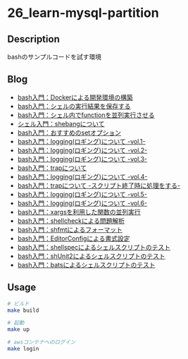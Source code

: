 # 26_learn-mysql-partition

## Description

bashのサンプルコードを試す環境

## Blog

- [bash入門：Dockerによる開発環境の構築](https://yossi-note.com/introduction-to-bash-building-a-development-environment-using-docker/)
- [bash入門：シェルの実行結果を保存する](https://yossi-note.com/save-the-execution-results-of-the-bash-introductory-shell/)
- [bash入門：シェル内でfunctionを並列実行させる](https://yossi-note.com/introduction-to-bash-execute-functions-in-parallel-within-the-shell/)
- [シェル入門：shebangについて](https://yossi-note.com/introduction-to-shell-about-shebang/)
- [bash入門：おすすめのsetオプション](https://yossi-note.com/introduction-to-bash-recommended-set-options/)
- [bash入門：logging(ロギング)について -vol.1-](https://yossi-note.com/introduction-to-bash-about-logging-vol-1/)
- [bash入門：logging(ロギング)について -vol.2-](https://yossi-note.com/introduction-to-bash-about-logging-vol-2/)
- [bash入門：logging(ロギング)について -vol.3-](https://yossi-note.com/introduction-to-bash-about-logging-vol-3/)
- [bash入門：trapについて](https://yossi-note.com/introduction-to-bash-about-trap/)
- [bash入門：logging(ロギング)について -vol.4-](https://yossi-note.com/introduction-to-bash-about-logging-vol-4/)
- [bash入門：trapについて -スクリプト終了時に処理をする-](https://yossi-note.com/introduction-to-bash-about-trap-processing-when-a-script-ends/)
- [bash入門：logging(ロギング)について -vol.5-](https://yossi-note.com/introduction-to-bash-about-logging-vol-5/)
- [bash入門：logging(ロギング)について -vol.6-](https://yossi-note.com/introduction-to-bash-about-logging-vol-6/)
- [bash入門：xargsを利用した関数の並列実行](https://yossi-note.com/introduction-to-bash-parallel-execution-of-functions-using-xargs/)
- [bash入門：shellcheckによる問題解析](https://yossi-note.com/introduction-to-bash-problem-analysis-using-shellcheck/)
- [bash入門：shfmtによるフォーマット](https://yossi-note.com/introduction-to-bash-formatting-with-shfmt/)
- [bash入門：EditorConfigによる書式設定](https://yossi-note.com/introduction-to-bash-formatting-with-editorconfig/)
- [bash入門：shellspecによるシェルスクリプトのテスト](https://yossi-note.com/introduction-to-bash-testing-shell-scripts-with-shellspec/)
- [bash入門：shUnit2によるシェルスクリプトのテスト](https://yossi-note.com/introduction-to-bash-testing-shell-scripts-with-shunit2/)
- [bash入門：batsによるシェルスクリプトのテスト](https://yossi-note.com/introduction-to-bash-testing-shell-scripts-with-bats/)

## Usage

```sh
# ビルド
make build

# 起動
make up

# awsコンテナへのログイン
make login
```
